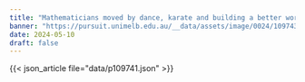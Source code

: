 ```yaml
---
title: "Mathematicians moved by dance, karate and building a better world"
banner: "https://pursuit.unimelb.edu.au/__data/assets/image/0024/109743/Mathematicians-moved-by-dance-karate-and-building-a-better-world1.webp"
date: 2024-05-10
draft: false
---
```


{{< json_article file="data/p109741.json" >}}